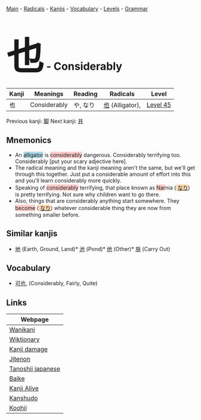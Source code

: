 <style> bigfont {font-size: 100px}</style>
[Main](../index.md) -
[Radicals](../radicals.md) -
[Kanjis](../kanjis.md) -
[Vocabulary](../vocabulary.md) -
[Levels](../levels.md) -
[Grammar](../grammar.md)
# <bigfont> 也</bigfont> - Considerably 

| Kanji | Meanings | Reading | Radicals | Level |
| --- | --- | --- | --- | --- |
| 也 | Considerably | や, なり | [也](../radicals/也.md) (Alligator),  | [Level 45](../levels/wk_level45.md) |

Previous kanji: [脚](脚.md) Next kanji: [井](井.md) 

## Mnemonics
 * An <span style="background-color:#ADD8E6"> alligator</span> is <span style="background-color:#ffcccb"> considerably</span> dangerous. Considerably terrifying too. Considerably [put your scary adjective here].
* The radical meaning and the kanji meaning aren't the same, but we'll get through this together. Just put a considerable amount of effort into this and you'll learn considerably more quickly.
* Speaking of <span style="background-color:#ffcccb"> considerably</span> terrifying, that place known as <span style="background-color:#ffcccb"> Nar</span>nia (<span style="background-color:#fed8b1"> [なり](https://jisho.org/search/なり)</span>) is pretty terrifying. Not sure why children want to go there.
* Also, things that are considerably anything start somewhere. They <span style="background-color:#ffcccb"> become</span> (<span style="background-color:#fed8b1"> [なり](https://jisho.org/search/なり)</span>) whatever considerable thing they are now from something smaller before.


## Similar kanjis
 * [地](地.md) (Earth, Ground, Land)* [池](池.md) (Pond)* [他](他.md) (Other)* [施](施.md) (Carry Out)


## Vocabulary
 * [可也](../vocabulary/也.md), (Considerably, Fairly, Quite)



## Links 

| Webpage |
| --- |
| [Wanikani          ](https://www.wanikani.com/kanji/也) |
| [Wiktionary        ](https://en.wiktionary.org/wiki/也) |
| [Kanji damage      ](http://www.kanjidamage.com/kanji/search?utf8=✓&q=也) |
| [Jitenon           ](https://jitenon.com/kanji/也) |
| [Tanoshii japanese ](https://www.tanoshiijapanese.com/dictionary/kanji.cfm?k=也) |
| [Baike             ](https://baike.baidu.com/item/也) |
| [Kanji Alive       ](https://app.kanjialive.com/也) |
| [Kanshudo          ](https://www.kanshudo.com/searchmn?q=也) |
| [Koohii            ](https://kanji.koohii.com/study/kanji/也) |
